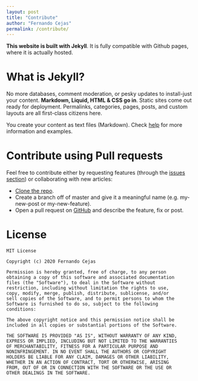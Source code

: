 ```yaml
---
layout: post
title: "Contribute"
author: "Fernando Cejas"
permalink: /contribute/
---
```


**This website is built with Jekyll**. It is fully compatible with Github pages, where it is actually hosted. 

# What is Jekyll?

No more databases, comment moderation, or pesky updates to install-just your content. **Markdown, Liquid, HTML & CSS go in**. Static sites come out ready for deployment. Permalinks, categories, pages, posts, and custom layouts are all first-class citizens here.

You create your content as text files (Markdown). Check [help](/help) for more information and examples.

# Contribute using Pull requests

Feel free to contribute either by requesting features (through the [issues section](https://github.com/wireapp/postmortems/issues)) or collaborating with new articles:
- [Clone the repo](https://github.com/wireapp/postmortems).
- Create a branch off of master and give it a meaningful name (e.g. my-new-post or my-new-feature).
- Open a pull request on [GitHub](https://github.com/wireapp/postmortems) and describe the feature, fix or post.


# License
     
    MIT License

    Copyright (c) 2020 Fernando Cejas

    Permission is hereby granted, free of charge, to any person 
    obtaining a copy of this software and associated documentation 
    files (the "Software"), to deal in the Software without 
    restriction, including without limitation the rights to use, 
    copy, modify, merge, publish, distribute, sublicense, and/or 
    sell copies of the Software, and to permit persons to whom the 
    Software is furnished to do so, subject to the following 
    conditions:

    The above copyright notice and this permission notice shall be 
    included in all copies or substantial portions of the Software.

    THE SOFTWARE IS PROVIDED "AS IS", WITHOUT WARRANTY OF ANY KIND, 
    EXPRESS OR IMPLIED, INCLUDING BUT NOT LIMITED TO THE WARRANTIES 
    OF MERCHANTABILITY, FITNESS FOR A PARTICULAR PURPOSE AND 
    NONINFRINGEMENT. IN NO EVENT SHALL THE AUTHORS OR COPYRIGHT 
    HOLDERS BE LIABLE FOR ANY CLAIM, DAMAGES OR OTHER LIABILITY, 
    WHETHER IN AN ACTION OF CONTRACT, TORT OR OTHERWISE, ARISING 
    FROM, OUT OF OR IN CONNECTION WITH THE SOFTWARE OR THE USE OR 
    OTHER DEALINGS IN THE SOFTWARE.